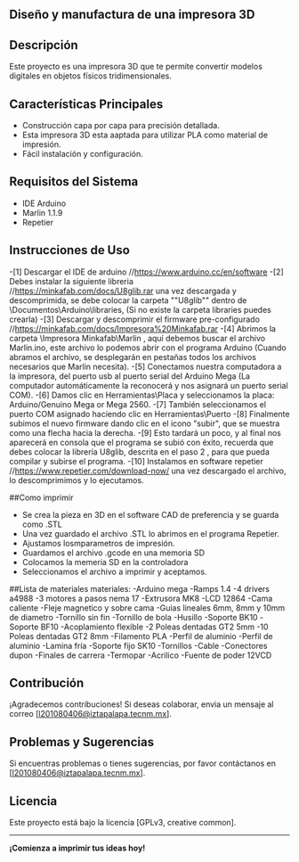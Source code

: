 ## Diseño y manufactura de una impresora 3D

## Descripción
Este proyecto es una impresora 3D que te permite convertir modelos digitales en objetos físicos tridimensionales.

## Características Principales
- Construcción capa por capa para precisión detallada.
- Esta impresora 3D esta aaptada para utilizar PLA como material de impresión.
- Fácil instalación y configuración.

## Requisitos del Sistema
- IDE Arduino
- Marlin 1.1.9
- Repetier 

## Instrucciones de Uso
-[1] Descargar el IDE  de arduino  				//https://www.arduino.cc/en/software
-[2] Debes instalar la siguiente libreria  
	//https://minkafab.com/docs/U8glib.rar
 una vez descargada y descomprimida, se debe colocar la carpeta ""U8glib"" dentro de \Documentos\Arduino\libraries, (Si no existe la carpeta libraries puedes crearla)
-[3] Descargar y descomprimir el firmware pre-configurado  
	//https://minkafab.com/docs/Impresora%20Minkafab.rar
-[4] Abrimos la carpeta \Impresora Minkafab\Marlin , aquí debemos buscar el archivo Marlin.ino, este archivo lo podemos abrir con el programa Arduino (Cuando abramos el archivo, se desplegarán en pestañas todos los archivos necesarios que Marlin necesita).
-[5] Conectamos nuestra computadora a la impresora, del puerto usb al puerto serial del Arduino Mega (La computador automáticamente la reconocerá y nos asignará un puerto serial COM).
-[6] Damos clic en Herramientas\Placa y seleccionamos la placa: Arduino/Genuino Mega or Mega 2560.
-[7] También seleccionamos el puerto COM asignado haciendo clic en  Herramientas\Puerto
-[8] Finalmente subimos el nuevo firmware dando clic en el icono "subir", que se muestra como una flecha hacia la derecha.
-[9] Esto tardará un poco, y al final nos aparecerá en consola que el programa se subió con éxito, recuerda que debes colocar la librería U8glib, descrita en el paso 2 , para que pueda compilar y subirse el programa.
-[10] Instalamos en software repetier 
	//https://www.repetier.com/download-now/
una vez descargado el archivo, lo descomprimimos y lo ejecutamos.

##Como imprimir
- Se crea la pieza en 3D en el software CAD de preferencia y se guarda como .STL
- Una vez guardado el archivo .STL lo abrimos en el programa Repetier. 
- Ajustamos losmparametros de impresión.
- Guardamos el archivo .gcode en una memoria SD 
- Colocamos la memeria SD en la controladora 
- Seleccionamos el archivo a imprimir y aceptamos.


##Lista de materiales materiales:
-Arduino mega
-Ramps 1.4 
-4 drivers a4988
-3 motores a pasos nema 17
-Extrusora MK8
-LCD 12864
-Cama caliente 
-Fleje magnetico y sobre cama 
-Guias lineales 6mm, 8mm y 10mm de diametro 
-Tornillo sin fin 
-Tornillo de bola
-Husillo
-Soporte BK10
-Soporte BF10
-Acoplamiento flexible 
-2 Poleas dentadas GT2 5mm
-10 Poleas dentadas GT2 8mm
-Filamento PLA
-Perfil de aluminio 
-Perfil de aluminio 
-Lamina fría 
-Soporte fijo SK10
-Tornillos 
-Cable 
-Conectores dupon 
-Finales de carrera 
-Termopar 
-Acrilico 
-Fuente de poder 12VCD


## Contribución
¡Agradecemos contribuciones! Si deseas colaborar, envia un mensaje al correo [l201080406@iztapalapa.tecnm.mx].

## Problemas y Sugerencias
Si encuentras problemas o tienes sugerencias, por favor contáctanos en [l201080406@iztapalapa.tecnm.mx].

## Licencia
Este proyecto está bajo la licencia [GPLv3, creative common].

---

**¡Comienza a imprimir tus ideas hoy!**
